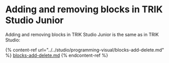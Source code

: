 # Adding and removing blocks in TRIK Studio Junior

Adding and removing blocks in TRIK Studio Junior is the same as in TRIK Studio:

{% content-ref url="../../studio/programming-visual/blocks-add-delete.md" %}
[blocks-add-delete.md](../../studio/programming-visual/blocks-add-delete.md)
{% endcontent-ref %}
